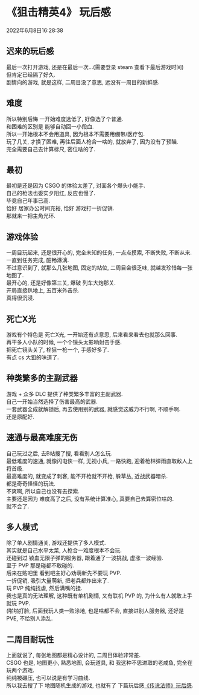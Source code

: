 # 《狙击精英4》 玩后感
2022年6月8日16:28:38  

## 迟来的玩后感
最后一次打开游戏, 还是在最后一次...(需要登录 steam 查看下最后游戏时间)  
但肯定已经隔了好久.  
剧情向的游戏, 就是这样, 二周目没了意思, 远没有一周目的新鲜感.  

## 难度
所以特别后悔 一开始难度选低了, 好像选了个普通.  
和困难的区别是 能够自动回一小段血.  
所以一开始根本不会用道具, 因为根本不需要用绷带/医疗包.  
玩了几关, 才换了困难, 再往后面人枪合一啥的, 就放弃了, 因为没有了预瞄.  
完全需要自己去计算标尺, 密位啥的了.  

## 最初
最初是还是因为 CSGO 的体验太差了, 对面各个爆头小能手.  
自己的枪法也委实夕阳红, 反应也慢了.  
毕竟自己年事已高.  
恰好 居家办公时间充裕, 恰好 游戏打一折促销.  
那就来一把主角光环.  

## 游戏体验
一周目玩起来, 还是很开心的, 完全未知的任务, 一点点摸索, 不断失败, 不断从来.  
一直到任务完成, 酣畅淋漓.  
不过意识到了, 就那么几张地图, 固定的站位, 二周目会很乏味,  就越发珍惜每一张地图了.  
最开心的, 还是好像第三关, 爆破 列车大炮那关.  
开局直接趴地上, 五百米外击杀.  
真得很沉浸.  

## 死亡X光
游戏有个特色是 死亡X光, 一开始还有点意思, 后来看来看去也就那么回事.  
再干多人小队的时候, 一个个镜头太影响射击手感.  
把死亡镜头关了, 栓狙一枪一个, 手感好多了.  
有点 cs 大狙的味道了.

## 种类繁多的主副武器
游戏 + 众多 DLC 提供了种类繁多丰富的主副武器.  
自己一开始当然选择了伤害最高的武器.  
一套武器全成就解锁后, 再去使用别的武器, 就感觉这威力不行啊, 不顺手啊.  
还是原配好.  

## 速通与最高难度无伤
自己玩过之后, 去B站搜了搜, 看看别人怎么玩.  
最低难度的速通,  就像闪电侠一样, 无视小兵, 一路快跑, 迎着枪林弹雨直取敌人上将首级.  
最高难度的, 就变成了刺客, 能不开枪就不开枪, 躲草丛, 近战武器暗杀.  
都是奇奇怪怪的玩法.  
不爽啊, 所以自己也没有去探索.  
主要还是因为 难度高了之后, 没有系统计算准心, 真要自己去算密位啥的.  
就不会了.  

## 多人模式
除了单人剧情通关, 游戏还提供了多人模式.  
其实就是自己水平太菜,  人枪合一难度根本不会玩.  
还碰到过 锁血无限子弹的服务器, 跟着通了一波挑战, 虚涨一波经验.  
至于 PVP 那是碰都不敢碰的.  
后来在贴吧里 看到吧主好心劝萌新先不要玩 PVP.  
一折促销, 吸引大量萌新, 把老兵都炸出来了.  
玩 PVP 纯纯找虐, 然后满嘴的挂.  
我也是真的无法理解, 这种既有单机剧情, 又有联机 PVP 的, 为什么有人就敢上手就玩 PVP.  
(啪啪打脸, 后面我玩人类一败涂地, 也是啥都不会, 直接进别人服务器,  还好是 PVE, 不给别人添乱.

## 二周目耐玩性
上面就说了, 每张地图都是精心设计的, 二周目体验非常差.  
CSGO 也是, 地图更小, 熟悉地图, 会玩道具,  和 我这种不思进取的老咸鱼, 完全在玩两个游戏.  
纯纯被碾压,  也可以说是有学习曲线.  
所以我去搜了下 地图随机生成的游戏, 也就有了 下篇玩后感[《传说法师》玩后感](https://giiith.github.io/blog/readingNotes/WizardOfLegend.html).

